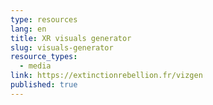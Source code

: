 ```yaml
---
type: resources
lang: en
title: XR visuals generator
slug: visuals-generator
resource_types:
  - media
link: https://extinctionrebellion.fr/vizgen
published: true
---
```

